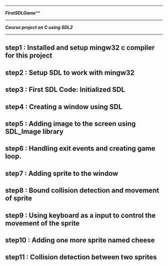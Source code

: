 ************************************************
*****************FirstSDLGame*******************
************************************************

*********Course project on C using SDL2*********

************************************************
step1 : Installed and setup mingw32 c compiler 
	for this project
------------------------------------------------
step2 : Setup SDL to work with mingw32
------------------------------------------------
step3 : First SDL Code:
	Initialized SDL
------------------------------------------------
step4 : Creating a window using SDL
------------------------------------------------
step5 : Adding image to the screen using 
	SDL_Image library
------------------------------------------------
step6 : Handling exit events and creating game
	loop.
------------------------------------------------
step7 : Adding sprite to the window
------------------------------------------------
step8 : Bound collision detection and movement 
	of sprite
------------------------------------------------
step9 : Using keyboard as a input to control
	the movement of the sprite
------------------------------------------------
step10 : Adding one more sprite named cheese
------------------------------------------------
step11 : Collision detection between two
	 sprites
------------------------------------------------  